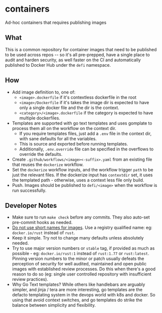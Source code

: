 # containers

Ad-hoc containers that requires publishing images

## What

This is a common repository for container images that need to be published to be
used across repos -- so it's all pre-prepped, have a single place to audit and
harden security, as well faster on the CI and automatically published to Docker
Hub under the `defi` namespace.

## How

- Add image definition to, one of:
  - `<image>.dockerfile` if it's contextless dockerfile in the root
  - `<image>/Dockerfile` if it's takes the image dir is expected to have only a
  single docker file and the dir is the context.
  - `<category>/<image>.dockerfile` if the category is expected to have multiple
  dockerfiles.
- Templates are supported with go text templates and uses gomplate to process
  them all on the workflow on the context dir.
  - If you require templates files, just add a `.env` file in the context dir,
  with sane defaults for all the variables.
  - This is source and exported before running templates.
  - Additionally, `.env.override` file can be specified in the overflows to
  override the defaults.
- Create `.github/workflows/<image><-suffix>.yaml` from an existing file that
  reuses the `dockerize` workflow.
- Set the `dockerize` workflow inputs, and the workflow trigger `path` to be
  just the relevant files. If the dockerize input has `contextdir` set, it
  uses the templated path - otherwise, uses a context less file only build.
- Push. Images should be published to `defi/<image>` when the workflow is run
  successfully.

## Developer Notes

- Make sure to run `make check` before any commits. They also auto-set
  pre-commit hooks as needed.
- [Do not use short names for images](https://www.redhat.com/sysadmin/container-image-short-names).
  Use a registry qualified name: eg: `docker.io/rust` instead of `rust`.
- Keep it simple. Try not to change many defaults unless absolutely needed.
- Try to use major version numbers or `stable` tag, if provided as much as
  possible - eg: `docker.io/rust:1` instead of `rust:1.77` or `rust:latest`.
  Pinning version numbers to the minor or patch usually defeats the perception
  of security for well audited, maintained and open public images with
  established review processes. Do this when there's a good reason to do so
  (eg: single user controlled repository with insufficient review practices).
- Why Go Text templates? While others like handlebars are arguably simpler, and
  jinja / tera are more interesting, go templates are the defacto templating
  system in the devops world with k8s and docker. So using that avoid context
  switches, and go templates do strike the balance between simplicity and
  flexibility.
